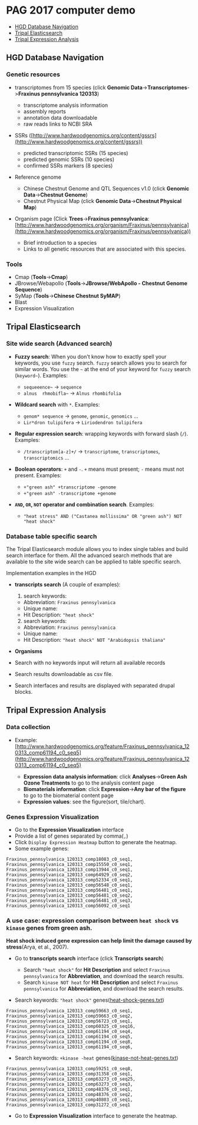 # PAG 2017 computer demo

* [HGD Database Navigation](#hgd-database-navigation)
* [Tripal Elasticsearch](#tripal-elasticsearch)
* [Tripal Expression Analysis](#tripal-expression-analysis)

## HGD Database Navigation
### Genetic resources

* transcriptomes from 15 species (click **Genomic Data**->**Transcriptomes**->**Fraxinus pennsylvanica 120313**)
    + transcriptome analysis information
    + assembly reports
    + annotation data downloadable
    + raw reads links to NCBI SRA

* SSRs ([http://www.hardwoodgenomics.org/content/gssrs](http://www.hardwoodgenomics.org/content/gssrs))
    + predicted transcriptomic SSRs (15 species)
    + predicted genomic SSRs (10 species)
    + confirmed SSRs markers (8 species)
* Reference genome
    + Chinese Chestnut Genome and QTL Sequences v1.0 (click **Genomic Data**->**Chestnut Genome**)
    + Chestnut Physical Map (click **Genomic Data**->**Chestnut Physical Map**)
    
* Organism page (Click **Trees**->**Fraxinus pennsylvanica**: [http://www.hardwoodgenomics.org/organism/Fraxinus/pennsylvanica](http://www.hardwoodgenomics.org/organism/Fraxinus/pennsylvanica))
    + Brief introduction to a species
    + Links to all genetic resources that are associated with this species.

### Tools

* Cmap (**Tools**->**Cmap**)
* JBrowse/Webapollo (**Tools**->**JBrowse/WebApollo - Chestnut Genome Sequence**)
* SyMap (**Tools**->**Chinese Chestnut SyMAP**)
* Blast
* Expression Visualization

## Tripal Elasticsearch

### Site wide search (Advanced search)

* **Fuzzy search**: When you don't know how to exactly spell your keywords, you use `fuzzy` search. `fuzzy` search allows you to search for similar words. You use the `~` at the end of your keyword for `fuzzy` search (`keyword~`). Examples:

  + `sequeeence~` -> `sequence`
  + `alnus  rhmobifla~` -> `Alnus rhombifolia`

* **Wildcard search** with `*`. Examples:

  + `genom* sequence` -> `genome`, `genomic`, `genomics` ...
  + `Lir*dron tulipifera` -> `Liriodendron tulipifera`

* **Regular expression search**: wrapping keywords with forward slash (`/`). Examples:

  + `/transcriptom[a-z]+/` -> `transcriptome`, `transcriptomes`, `transcriptomics` ...

* **Boolean operators**: `+` and `-`. `+` means must present; `-` means must not present. Examples:

  + `+"green ash" +transcriptome -genome`
  + `+"green ash" -transcriptome +genome`

* **`AND`, `OR`, `NOT` operator and combination search**. Examples:

  + `"heat stress" AND ("Castanea mollissima" OR "green ash") NOT "heat shock"`


### Database table specific search

The Tripal Elasticsearch module allows you to index single tables and build search interface for them. All the advanced search methods that are available to the site wide search can be applied to table specific search. 

Implementation examples in the HGD

* **transcripts search** (A couple of examples):

  1. search keywords: 
    + Abbreviation: `Fraxinus pennsylvanica`
    + Unique name: ` `
    + Hit Description: `"heat shock"`
    
  2. search keywords: 
    + Abbreviation: `Fraxinus pennsylvanica`
    + Unique name: ` `
    + Hit Description: `"heat shock" NOT "Arabidopsis thaliana"`

* **Organisms**
* Search with no keywords input will return all available records
* Search results downloadable as csv file.
* Search interfaces and results are displayed with separated drupal blocks.



## Tripal Expression Analysis


### Data collection
* Example: [http://www.hardwoodgenomics.org/feature/Fraxinus_pennsylvanica_120313_comp61194_c0_seq5](http://www.hardwoodgenomics.org/feature/Fraxinus_pennsylvanica_120313_comp61194_c0_seq5)

  + **Expression data analysis information**: click **Analyses**->**Green Ash Ozone Treatments** to go to the analysis content page
  + **Biomaterials information**: click **Expression**->**Any bar of the figure** to go to the biomaterial content page
  + **Expression values**: see the figure(sort, tile/chart).

### Genes Expression Visualization

  * Go to the **Expression Visualization** interface
  * Provide a list of genes separated by comma(`,`)
  * Click `Display Expression Heatmap` button to generate the heatmap.
  * Some example genes:
  
```
Fraxinus_pennsylvanica_120313_comp18083_c0_seq1,
Fraxinus_pennsylvanica_120313_comp15550_c0_seq1,
Fraxinus_pennsylvanica_120313_comp13944_c0_seq1,
Fraxinus_pennsylvanica_120313_comp64929_c0_seq2,
Fraxinus_pennsylvanica_120313_comp52334_c0_seq1,
Fraxinus_pennsylvanica_120313_comp56548_c0_seq1,
Fraxinus_pennsylvanica_120313_comp56481_c0_seq1,
Fraxinus_pennsylvanica_120313_comp56481_c0_seq2,
Fraxinus_pennsylvanica_120313_comp56481_c0_seq3,
Fraxinus_pennsylvanica_120313_comp56092_c0_seq1
```


### A use case: expression comparison between `heat shock` vs `kinase` genes from green ash.

**Heat shock induced gene expression can help limit the damage caused by stress**(Arya, et al., 2007).

* Go to **transcripts search** interface (click **Transcripts search**)
    + Search `"heat shock"` for **Hit Description** and select `Fraxinus pennsylvanica` for **Abbreviation**, and download the search results.
    +  Search `kinase NOT heat` for **Hit Description** and select `Fraxinus pennsylvanica` for **Abbreviation**, and download the search results.

* Search keywords: `"heat shock"` genes([heat-shock-genes.txt](heat-shock-genes.txt))

```
Fraxinus_pennsylvanica_120313_comp59663_c0_seq1,
Fraxinus_pennsylvanica_120313_comp59663_c0_seq2,
Fraxinus_pennsylvanica_120313_comp56723_c0_seq1,
Fraxinus_pennsylvanica_120313_comp60325_c0_seq16,
Fraxinus_pennsylvanica_120313_comp61194_c0_seq4,
Fraxinus_pennsylvanica_120313_comp61194_c0_seq5,
Fraxinus_pennsylvanica_120313_comp61194_c0_seq8,
Fraxinus_pennsylvanica_120313_comp61194_c0_seq6,
```

* Search keywords: `+kinase -heat` genes([kinase-not-heat-genes.txt](kinase-not-heat-genes.txt))

```
Fraxinus_pennsylvanica_120313_comp59251_c0_seq8,
Fraxinus_pennsylvanica_120313_comp31358_c0_seq1,
Fraxinus_pennsylvanica_120313_comp63273_c0_seq25,
Fraxinus_pennsylvanica_120313_comp63273_c0_seq3,
Fraxinus_pennsylvanica_120313_comp48376_c0_seq1,
Fraxinus_pennsylvanica_120313_comp48376_c0_seq2,
Fraxinus_pennsylvanica_120313_comp40803_c0_seq1,
Fraxinus_pennsylvanica_120313_comp31272_c0_seq1
```

* Go to **Expression Visualization** interface to generate the heatmap.
